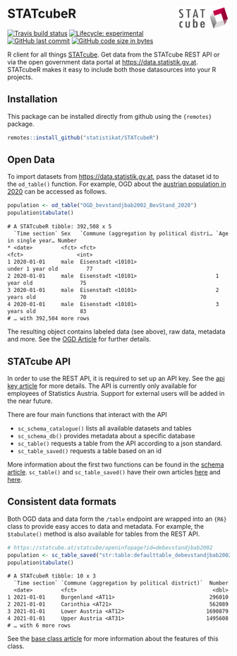 
# STATcubeR <img src="man/figures/logo_readme.png" align="right" alt="" width="120" />

<!-- badges: start -->

[![Travis build
status](https://travis-ci.org/statistikat/STATcubeR.svg?branch=master)](https://travis-ci.org/statistikat/STATcubeR)
[![Lifecycle:
experimental](https://img.shields.io/badge/lifecycle-experimental-orange.svg)](https://www.tidyverse.org/lifecycle/#experimental)
[![GitHub last
commit](https://img.shields.io/github/last-commit/statistikat/STATcubeR.svg?logo=github)](https://github.com/statistikat/STATcubeR/commits/master)
[![GitHub code size in
bytes](https://img.shields.io/github/languages/code-size/statistikat/STATcubeR?logo=github)](https://github.com/statistikat/STATcubeR)
<!-- badges: end -->

R client for all things [STATcube](http://sdbext:8081/statistik.at/ext/statcube/jsf/dataCatalogueExplorer.xhtml).
Get data from the STATcube REST API or via the open government data portal at
https://data.statistik.gv.at. STATcubeR makes it easy to include both those
datasources into your R projects.

## Installation

This package can be installed directly from github using the `{remotes}` package.

```r
remotes::install_github("statistikat/STATcubeR")
```

## Open Data

To import datasets from https://data.statistik.gv.at, pass the dataset
id to the `od_table()` function. For example, OGD about the [austrian population in 2020](https://data.statistik.gv.at/web/meta.jsp?dataset=OGD_bevstandjbab2002_BevStand_2020)
can be accessed as follows.

```r
population <- od_table("OGD_bevstandjbab2002_BevStand_2020")
population$tabulate()
```

```
# A STATcubeR tibble: 392,508 x 5
  `Time section` Sex   `Commune (aggregation by political distri… `Age in single year… Number
* <date>         <fct> <fct>                                      <fct>                 <int>
1 2020-01-01     male  Eisenstadt <10101>                         under 1 year old         77
2 2020-01-01     male  Eisenstadt <10101>                         1 year old               75
3 2020-01-01     male  Eisenstadt <10101>                         2 years old              70
4 2020-01-01     male  Eisenstadt <10101>                         3 years old              83
# … with 392,504 more rows
```

The resulting object contains labeled data (see above), raw data, metadata and
more. See the [OGD Article](https://statistikat.github.io/STATcubeR/articles/od_table.html) for further details.

## STATcube API

In order to use the REST API, it is required to set up an API key. See the
[api key article](https://statistikat.github.io/STATcubeR/articles/sc_key.html)
for more details. The API is currently only available for employees of
Statistics Austria. Support for external users will be added in the near
future.

There are four main functions that interact with the API

  - `sc_schema_catalogue()` lists all available datasets and tables
  - `sc_schema_db()` provides metadata about a specific database
  - `sc_table()` requests a table from the API according to a json
    standard.
  - `sc_table_saved()` requests a table based on an id

More information about the first two functions can be found in the
[schema
article](https://statistikat.github.io/STATcubeR/articles/sc_schema.html).
`sc_table()` and `sc_table_saved()` have their own articles
[here](https://statistikat.github.io/STATcubeR/articles/sc_table.html)
and
[here](https://statistikat.github.io/STATcubeR/articles/sc_table_saved.html).

## Consistent data formats

Both OGD data and data form the `/table` endpoint are wrapped into an `{R6}`
class to provide easy acces to data and metadata. For example, the
`$tabulate()` method is also available for tables from the REST API.

```r
# https://statcube.at/statcube/openinfopage?id=debevstandjbab2002
population <- sc_table_saved("str:table:defaulttable_debevstandjbab2002")
population$tabulate()
```

```
# A STATcubeR tibble: 10 x 3
  `Time section` `Commune (aggregation by political district)`  Number
  <date>         <fct>                                           <dbl>
1 2021-01-01     Burgenland <AT11>                              296010
2 2021-01-01     Carinthia <AT21>                               562089
3 2021-01-01     Lower Austria <AT12>                          1690879
4 2021-01-01     Upper Austria <AT31>                          1495608
# … with 6 more rows
```

See the [base class article](https://statistikat.github.io/STATcubeR/articles/sc_data.html)
for more information about the features of this class.
